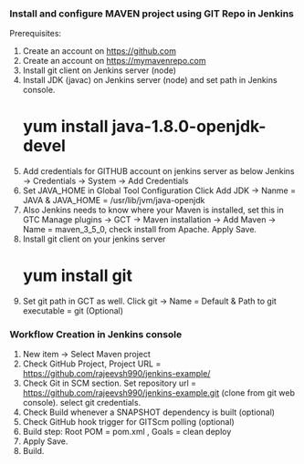 ### Install and configure MAVEN project using GIT Repo in Jenkins
Prerequisites: 
1.	Create an account on https://github.com
2.	Create an account on https://mymavenrepo.com
3.	Install git client on Jenkins server (node)
4.	Install JDK (javac) on Jenkins server (node) and set path in Jenkins console.
    # yum install java-1.8.0-openjdk-devel
5.	Add credentials for GITHUB account on jenkins server as below
    Jenkins -> Credentials -> System -> Add Credentials
6. Set JAVA_HOME in Global Tool Configuration
    Click Add JDK -> Nanme = JAVA & JAVA_HOME = /usr/lib/jvm/java-openjdk
7. Also Jenkins needs to know where your Maven is installed, set this in GTC
    Manage plugins -> GCT -> Maven installation -> Add Maven -> Name = maven_3_5_0, check install from Apache. Apply Save. 
8. Install git client on your jenkins server
	# yum install git
9. Set git path in GCT as well. Click git -> Name = Default & Path to git executable = git (Optional)
   
### Workflow Creation in Jenkins console
1. New item -> Select Maven project 
2. Check GitHub Project, Project URL = https://github.com/rajeevsh990/jenkins-example/
3. Check Git in SCM section. Set repository url = https://github.com/rajeevsh990/jenkins-example.git (clone from git web console). select git credentials.
4. Check Build whenever a SNAPSHOT dependency is built (optional)
5. Check GitHub hook trigger for GITScm polling (optional)
6. Build step: Root POM = pom.xml , Goals = clean deploy
7. Apply Save.
8. Build.
